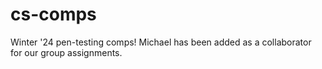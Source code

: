 # cs-comps
Winter '24 pen-testing comps!
Michael has been added as a collaborator for our group assignments.
